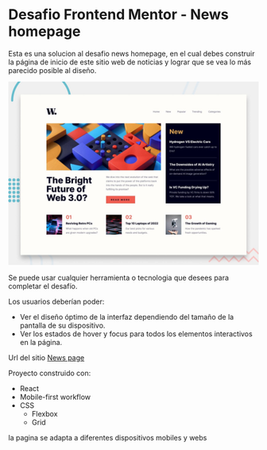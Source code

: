 # Desafio Frontend Mentor - News homepage

Esta es una solucion al desafio news homepage, en el cual debes construir la página de inicio de este sitio web de noticias y lograr que se vea lo más parecido posible al diseño.

![Example Image](/public/desktop-preview.jpg)

Se puede usar cualquier herramienta o tecnologia que desees para completar el desafío. 

Los usuarios deberían poder:

* Ver el diseño óptimo de la interfaz dependiendo del tamaño de la pantalla de su dispositivo.
* Ver los estados de hover y focus para todos los elementos interactivos en la página.

Url del sitio [News page](https://incredible-axolotl-04f4cd.netlify.app/)

Proyecto construido con:

* React
* Mobile-first workflow
* CSS
    *  Flexbox
    *  Grid

la pagina se adapta a diferentes dispositivos mobiles y webs
